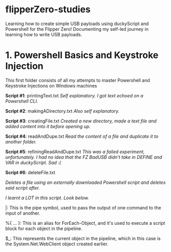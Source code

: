 # flipperZero-studies
Learning how to create simple USB payloads using duckyScript and Powershell for the Flipper Zero!
Documenting my self-led journey in learning how to write USB payloads.

# 1. Powershell Basics and Keystroke Injection
This first folder consists of all my attempts to master Powershell and Keystroke Injections on Windows machines

**Script #1**: printingText.txt
*Self explanatory. I got text echoed on a Powershell CLI.*

**Script #2**: makingADirectory.txt
*Also self explanatory.*

**Script #3**: creatingFile.txt
*Created a new directory, made a text file and added content into it before opening up.*

**Script #4**: readAndDupe.txt
*Read the content of a file and duplicate it to another folder.*

**Script #5**: refiningReadAndDupe.txt
*This was a failed experiment, unfortunately. I had no idea that the FZ BadUSB didn't take in DEFINE and VAR in duckyScript. Sad :(*

**Script #6**: deleteFile.txt

*Deletes a file using an externally downloaded Powershell script and deletes said script after.*

*I learnt a LOT in this script. Look below.*

|: This is the pipe symbol, used to pass the output of one command to the input of another.

%{ ... }: This is an alias for ForEach-Object, and it's used to execute a script block for each object in the pipeline.

$_: This represents the current object in the pipeline, which in this case is the System.Net.WebClient object created earlier.
